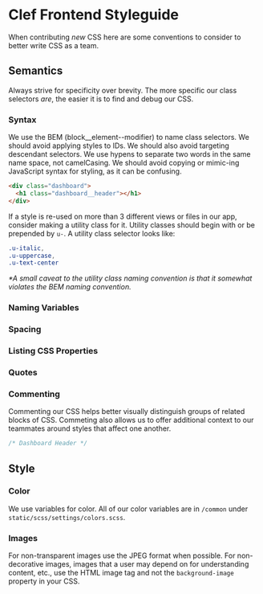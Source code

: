 # Clef Frontend Styleguide

When contributing _new_ CSS here are some conventions to consider to better write CSS as a team.

## Semantics

Always strive for specificity over brevity. The more specific our class selectors _are_, the easier it is to find and debug our CSS.

### Syntax

We use the BEM (block__element--modifier) to name class selectors. We should avoid applying styles to IDs. We should also avoid targeting descendant selectors. We use hypens to separate two words in the same name space, not camelCasing. We should avoid copying or mimic-ing JavaScript syntax for styling, as it can be confusing.

```html
<div class="dashboard">
  <h1 class="dashboard__header"></h1>
</div>
```

If a style is re-used on more than 3 different views or files in our app, consider making a utility class for it. Utility classes should begin with or be prepended by `u-`. A utility class selector looks like:

```css
.u-italic,
.u-uppercase,
.u-text-center
```

_*A small caveat to the utility class naming convention is that it somewhat violates the BEM naming convention._

### Naming Variables

### Spacing

### Listing CSS Properties

### Quotes

### Commenting

Commenting our CSS helps better visually distinguish groups of related blocks of CSS. Commeting also allows us to offer additional context to our teammates around styles that affect one another.

```css
/* Dashboard Header */
```

## Style

### Color

We use variables for color. All of our color variables are in `/common` under `static/scss/settings/colors.scss`. 

### Images

For non-transparent images use the JPEG format when possible. For non-decorative images, images that a user may depend on for understanding content, etc., use the HTML image tag and not the `background-image` property in your CSS.
